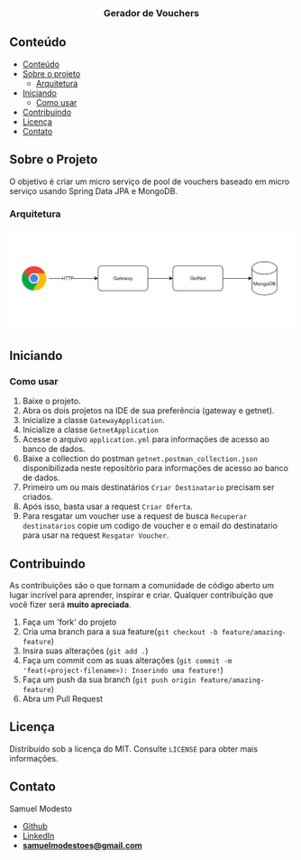 <br />
<p align="center">
  <h3 align="center">Gerador de Vouchers</h3>
</p>

<!-- TABLE OF CONTENTS -->

## Conteúdo

- [Conteúdo](#Conteúdo)
- [Sobre o projeto](#Sobre-o-Projeto)
  - [Arquitetura](#Arquitetura)
- [Iniciando](#Iniciando)
  - [Como usar](#Como-usar)
- [Contribuindo](#Contribuindo)
- [Licença](#Licença)
- [Contato](#Contato)

## Sobre o Projeto
O objetivo é criar um micro serviço de pool de vouchers baseado em micro serviço usando Spring Data JPA e MongoDB.
### Arquitetura

<div>
<img src="https://github.com/SamuelModesto/Assets/blob/master/Imagens%20Gerador%20de%20Vouchers/arquitetura-gerador-de-voucher.jpeg" width="600px" />
</div>

## Iniciando


### Como usar
 1. Baixe o projeto.
 2. Abra os dois projetos na IDE de sua preferência (gateway e getnet).
 3. Inicialize a classe `GatewayApplication`.
 4. Inicialize a classe `GetnetApplication`
 5. Acesse o arquivo `application.yml` para informações de acesso ao banco de dados.
 6. Baixe a collection do postman  `getnet.postman_collection.json` disponibilizada neste repositório para informações de acesso ao banco de dados.
 7. Primeiro um ou mais destinatários `Criar Destinatario` precisam ser criados.
 8. Após isso, basta usar a request `Criar Oferta`.
 9. Para resgatar um voucher use a request de busca `Recuperar destinatarios` copie um codigo de voucher e o email do destinatario para usar na request `Resgatar Voucher`.

## Contribuindo

As contribuições são o que tornam a comunidade de código aberto um lugar incrível para aprender, inspirar e criar. Qualquer contribuição que você fizer será **muito apreciada**.

1. Faça um 'fork' do projeto
2. Cria uma branch para a sua feature(`git checkout -b feature/amazing-feature`)
3. Insira suas alterações (`git add .`)
4. Faça um commit com as suas alterações (`git commit -m 'feat(<project-filename>): Inserindo uma feature!`)
5. Faça um push da sua branch (`git push origin feature/amazing-feature`)
6. Abra um Pull Request

## Licença

Distribuído sob a licença do MIT. Consulte `LICENSE` para obter mais informações.

## Contato

Samuel Modesto 
- [Github](https://github.com/SamuelModesto) 
- [LinkedIn](https://www.linkedin.com/in/samuelmodesto)
- **samuelmodestoes@gmail.com**
